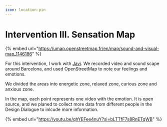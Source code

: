 ```yaml
---
icon: location-pin
---
```


# Intervention III. Sensation Map

{% embed url="https://umap.openstreetmap.fr/en/map/sound-and-visual-map_1146186" %}

For this intervention, I work with [Javi](https://javierserraa.gitbook.io/home). We recorded video and sound scape around Barcelona, and used OpenStreetMap to note our feelings and emotions.&#x20;

We divided the areas into energetic zone, relaxed zone, curious zone and anxious zone.

In the map, each point represents one video with the emotion. It is open source, and we planed to collect more data from different people in the Design Dialogue to inlcude more information.&#x20;

{% embed url="https://youtu.be/qhYEFee4nuY?si=bLTTfF7s8RnETqWB" %}


